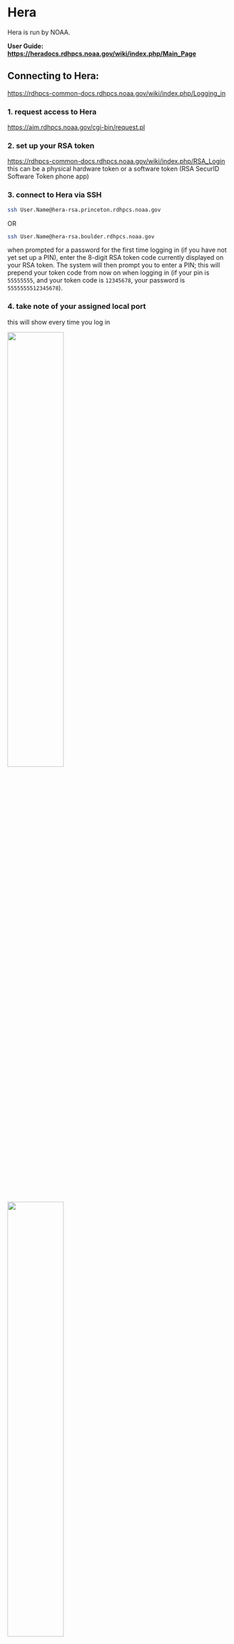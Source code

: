 # Hera
Hera is run by NOAA.

**User Guide: https://heradocs.rdhpcs.noaa.gov/wiki/index.php/Main_Page**

## Connecting to Hera:
https://rdhpcs-common-docs.rdhpcs.noaa.gov/wiki/index.php/Logging_in

### 1. request access to Hera
https://aim.rdhpcs.noaa.gov/cgi-bin/request.pl

### 2. set up your RSA token
https://rdhpcs-common-docs.rdhpcs.noaa.gov/wiki/index.php/RSA_Login
this can be a physical hardware token or a software token (RSA SecurID Software Token phone app)

### 3. connect to Hera via SSH
```bash
ssh User.Name@hera-rsa.princeton.rdhpcs.noaa.gov
```
OR
```bash
ssh User.Name@hera-rsa.boulder.rdhpcs.noaa.gov
```
when prompted for a password for the first time logging in (if you have not yet set up a PIN), enter the 8-digit RSA token code currently displayed on your RSA token. The system will then prompt you to enter a PIN; this will prepend your token code from now on when logging in (if your pin is `55555555`, and your token code is `12345678`, your password is `5555555512345678`).

### 4. take note of your assigned local port
this will show every time you log in

<img src="https://rdhpcs-common-docs.rdhpcs.noaa.gov/images/rdhpcs-common-docs/Pt_linux_localport.png" width=50%>
<img src="https://user-images.githubusercontent.com/52422935/107557578-cdb78900-6ba7-11eb-82c5-395dec7f3227.png" width=50%>

## SSH Tunnel
### [OPTION A] run SSH with the `-L` option
use your assigned local port ([see above](https://gist.github.com/zacharyburnettNOAA/671d2fe3a51849d2c769c0fe44d19e2c#4-take-note-of-your-assigned-local-port))
```bash
ssh -L <local_port>:localhost:<local_port> User.Name@hera-rsa.princeton.rdhpcs.noaa.gov
```
### [OPTION B] use Putty to create a tunnel
#### 1. create a new Putty configuration
<img src="https://user-images.githubusercontent.com/52422935/107572944-e8dfc400-6bba-11eb-9f95-c149d6c95652.png" width=50%>

#### 2. add a new port to the SSH Tunnel settings page
go to `Connection` -> `SSH` -> `Tunnel` and enter your assigned local port number
<img src="https://user-images.githubusercontent.com/52422935/107572968-f137ff00-6bba-11eb-80c7-a6a76dd2be57.png" width=50%>

then click `Add`

<img src="https://user-images.githubusercontent.com/52422935/107573037-fe54ee00-6bba-11eb-94e0-cdc06d82a46c.png" width=50%>

#### 3. save the session
<img src="https://user-images.githubusercontent.com/52422935/107573068-0876ec80-6bbb-11eb-93a1-381b046b8414.png" width=50%>

## Desktop GUI with X2Go
### 1. download and install X2Go
https://wiki.x2go.org/doku.php/doc:installation:x2goclient

### 2. start an SSH tunnel to Hera ([see above](https://gist.github.com/zacharyburnettNOAA/671d2fe3a51849d2c769c0fe44d19e2c#ssh-tunnel))

### 3. start X2Go and click `Session` -> `New Session`
<img src="https://user-images.githubusercontent.com/52422935/102219080-f3c4f380-3eac-11eb-84f1-694358cf6d68.png" width=75%>
fill in your information as so:

<img src="https://user-images.githubusercontent.com/52422935/102218891-b3fe0c00-3eac-11eb-9df8-e97ed3502bd7.png" width=50%>
then click OK

### 4. double click on your new Session to connect
<img src="https://user-images.githubusercontent.com/52422935/102219134-0c350e00-3ead-11eb-8432-106be55ffebc.png" width=75%>
